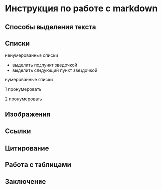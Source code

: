 # Инструкция по работе с markdown

## Способы выделения текста

## Списки
ненумерованные списки
* выделить подпункт зведочкой
* выделить следующий пункт звездочкой

нумерованные списки

1 пронумеровать

2 пронумеровать



## Изображения

## Ссылки

## Цитирование

## Работа с таблицами

## Заключение
